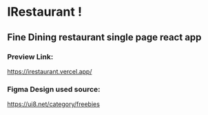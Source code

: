 # IRestaurant !
## Fine Dining restaurant single page react app 
### Preview Link:
https://irestaurant.vercel.app/
### Figma Design used source:
https://ui8.net/category/freebies
